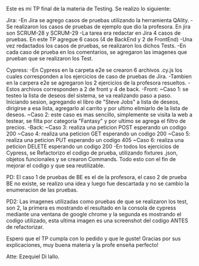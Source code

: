 Este es mi TP final de la materia de Testing.
Se realizo lo siguiente:

Jira:
    -En Jira se agrego casos de pruebas utilizando la herramienta QAlity.
    -Se realizaron los casos de pruebas de ejemplo que dio la profesora. En jira son  SCRUM-28 y SCRUM-29
    -La tarea era redactar en Jira 4 casos de pruebas. En este TP agregue 6 casos (4 de BackEnd y 2 de FrontEnd)
    -Una vez redactados los casos de pruebas, se realizaron los dichos Tests.
    -En cada caso de prueba en los comentarios, se agregaron las imagenes que prueban que se realizaron los Test.

Cypress:
    -En Cypress en la carpeta e2e se crearon 6 archivos .cy.js los cuales corresponden a los ejercicios de caso de pruebas de Jira.
    -Tambien en la carpera e2e se agregaron los 2 ejercicios de la profesora resueltos.
    -Estos archivos corresponden a 2 de front y 4 de back.
    -Front:
        ~Caso 1: se testeo la lista de deseos del sistema, se va realizando paso a paso. Iniciando sesion, agregando el libro de "Steve Jobs" a lista de deseos, dirigirse a esa lista, agregarlo al carrito y por ultimo elimiarlo de la lista de deseos.
        ~Caso 2: este caso es mas sencillo, simplemente se visita la web a testear, se filta por categoria "Fantasy" y por ultimo se agrega el filtro de precios.
    -Back:
        ~Caso 3: realiza una peticion POST esperando un codigo 200
        ~Caso 4: realiza una peticion GET esperando un codigo 200
        ~Caso 5: realiza una peticion PUT esperando un codigo 405
        ~Caso 6: realiza una peticion DELETE esperando un codigo 200
    -En todos los ejercicios de Cypress, se Refactorizo el codigo de prueba, utilizando fixtures .json, objetos funcionales y se crearon Commands. Todo esto con el fin de mejorar el codigo y que sea reutilizable. 


PD: El caso 1 de pruebas de BE es el de la profesora, el caso 2 de prueba BE no existe, se realizo una idea y luego fue descartada y no se cambio la enumeracion de las pruebas.

PD2: Las imagenes utilizadas como pruebas de que se realizaron los test, son 2, la primera es mostrando el resultado en la consola de cypress mediante una ventana de google chrome y la segunda es mostrando el codigo utilizado, esta ultima imagen es una screenshot del codigo ANTES de refactorizar. 


Espero que el TP cumpla con lo pedido y que le guste! 
Gracias por sus explicaciones, muy buena materia y la profe enseña perfecto!

Atte: Ezequiel Di lallo.